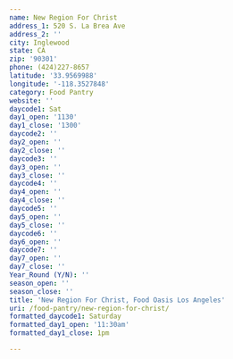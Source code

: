 ```yaml
---
name: New Region For Christ
address_1: 520 S. La Brea Ave
address_2: ''
city: Inglewood
state: CA
zip: '90301'
phone: (424)227-8657
latitude: '33.9569988'
longitude: '-118.3527848'
category: Food Pantry
website: ''
daycode1: Sat
day1_open: '1130'
day1_close: '1300'
daycode2: ''
day2_open: ''
day2_close: ''
daycode3: ''
day3_open: ''
day3_close: ''
daycode4: ''
day4_open: ''
day4_close: ''
daycode5: ''
day5_open: ''
day5_close: ''
daycode6: ''
day6_open: ''
daycode7: ''
day7_open: ''
day7_close: ''
Year_Round (Y/N): ''
season_open: ''
season_close: ''
title: 'New Region For Christ, Food Oasis Los Angeles'
uri: /food-pantry/new-region-for-christ/
formatted_daycode1: Saturday
formatted_day1_open: '11:30am'
formatted_day1_close: 1pm

---
```


